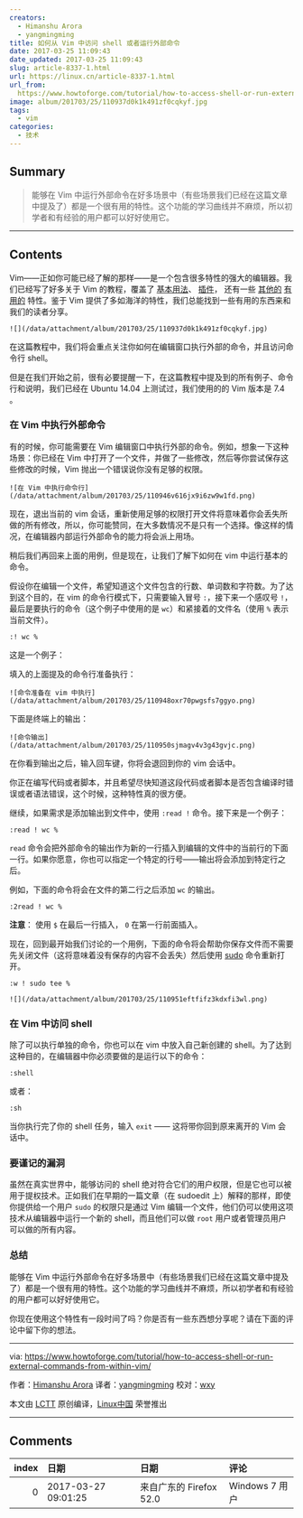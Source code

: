 ```yaml
---
creators:
  - Himanshu Arora
  - yangmingming
title: 如何从 Vim 中访问 shell 或者运行外部命令
date: 2017-03-25 11:09:43
date_updated: 2017-03-25 11:09:43
slug: article-8337-1.html
url: https://linux.cn/article-8337-1.html
url_from: 
  https://www.howtoforge.com/tutorial/how-to-access-shell-or-run-external-commands-from-within-vim/
image: album/201703/25/110937d0k1k491zf0cqkyf.jpg
tags:
  - vim
categories:
  - 技术
---
```


## Summary

> 能够在 Vim 中运行外部命令在好多场景中（有些场景我们已经在这篇文章中提及了）都是一个很有用的特性。这个功能的学习曲线并不麻烦，所以初学者和有经验的用户都可以好好使用它。

***

<!-- more -->

## Contents

Vim——正如你可能已经了解的那样——是一个包含很多特性的强大的编辑器。我们已经写了好多关于 Vim 的教程，覆盖了 [基本用法](https://www.howtoforge.com/vim-basics)、 [插件](https://www.howtoforge.com/tutorial/vim-editor-plugins-for-software-developers-3/)， 还有一些 [其他的](https://www.howtoforge.com/tutorial/vim-modeline-settings/) [有用的](https://linux.cn/article-8224-1.html) 特性。鉴于 Vim 提供了多如海洋的特性，我们总能找到一些有用的东西来和我们的读者分享。

`![](/data/attachment/album/201703/25/110937d0k1k491zf0cqkyf.jpg)`

在这篇教程中，我们将会重点关注你如何在编辑窗口执行外部的命令，并且访问命令行 shell。

但是在我们开始之前，很有必要提醒一下，在这篇教程中提及到的所有例子、命令行和说明，我们已经在 Ubuntu 14.04 上测试过，我们使用的的 Vim 版本是 7.4 。

### 在 Vim 中执行外部命令

有的时候，你可能需要在 Vim 编辑窗口中执行外部的命令。例如，想象一下这种场景：你已经在 Vim 中打开了一个文件，并做了一些修改，然后等你尝试保存这些修改的时候，Vim 抛出一个错误说你没有足够的权限。

`![在 Vim 中执行命令行](/data/attachment/album/201703/25/110946v616jx9i6zw9w1fd.png)`

现在，退出当前的 vim 会话，重新使用足够的权限打开文件将意味着你会丢失所做的所有修改，所以，你可能赞同，在大多数情况不是只有一个选择。像这样的情况，在编辑器内部运行外部命令的能力将会派上用场。

稍后我们再回来上面的用例，但是现在，让我们了解下如何在 vim 中运行基本的命令。

假设你在编辑一个文件，希望知道这个文件包含的行数、单词数和字符数。为了达到这个目的，在 vim 的命令行模式下，只需要输入冒号 `:`，接下来一个感叹号 `!`，最后是要执行的命令（这个例子中使用的是 `wc`）和紧接着的文件名（使用 `%` 表示当前文件）。

```shell
:! wc %
```

这是一个例子：

填入的上面提及的命令行准备执行：

`![命令准备在 vim 中执行](/data/attachment/album/201703/25/110948oxr70pwgsfs7ggyo.png)`

下面是终端上的输出：

`![命令输出](/data/attachment/album/201703/25/110950sjmagv4v3g43gvjc.png)`

在你看到输出之后，输入回车键，你将会退回到你的 vim 会话中。

你正在编写代码或者脚本，并且希望尽快知道这段代码或者脚本是否包含编译时错误或者语法错误，这个时候，这种特性真的很方便。

继续，如果需求是添加输出到文件中，使用 `:read !` 命令。接下来是一个例子：

```shell
:read ! wc %
```

`read` 命令会把外部命令的输出作为新的一行插入到编辑的文件中的当前行的下面一行。如果你愿意，你也可以指定一个特定的行号——输出将会添加到特定行之后。

例如，下面的命令将会在文件的第二行之后添加 `wc` 的输出。

```shell
:2read ! wc %
```

**注意**： 使用 `$` 在最后一行插入， `0` 在第一行前面插入。

现在，回到最开始我们讨论的一个用例，下面的命令将会帮助你保存文件而不需要先关闭文件（这将意味着没有保存的内容不会丢失）然后使用 [sudo](https://linux.cn/tag-sudo.html) 命令重新打开。

```shell
:w ! sudo tee %
```

`![](/data/attachment/album/201703/25/110951eftfifz3kdxfi3wl.png)`

### 在 Vim 中访问 shell

除了可以执行单独的命令，你也可以在 vim 中放入自己新创建的 shell。为了达到这种目的，在编辑器中你必须要做的是运行以下的命令：

```shell
:shell
```

或者：

```shell
:sh
```

当你执行完了你的 shell 任务，输入 `exit` —— 这将带你回到原来离开的 Vim 会话中。

### 要谨记的漏洞

虽然在真实世界中，能够访问的 shell 绝对符合它们的用户权限，但是它也可以被用于提权技术。正如我们在早期的一篇文章（在 sudoedit 上）解释的那样，即使你提供给一个用户 `sudo` 的权限只是通过 Vim 编辑一个文件，他们仍可以使用这项技术从编辑器中运行一个新的 shell，而且他们可以做 `root` 用户或者管理员用户可以做的所有内容。

### 总结

能够在 Vim 中运行外部命令在好多场景中（有些场景我们已经在这篇文章中提及了）都是一个很有用的特性。这个功能的学习曲线并不麻烦，所以初学者和有经验的用户都可以好好使用它。

你现在使用这个特性有一段时间了吗？你是否有一些东西想分享呢？请在下面的评论中留下你的想法。

---

via: <https://www.howtoforge.com/tutorial/how-to-access-shell-or-run-external-commands-from-within-vim/>

作者：[Himanshu Arora](https://www.howtoforge.com/tutorial/how-to-access-shell-or-run-external-commands-from-within-vim/) 译者：[yangmingming](https://github.com/yangmingming) 校对：[wxy](https://github.com/wxy)

本文由 [LCTT](https://github.com/LCTT/TranslateProject) 原创编译，[Linux中国](https://linux.cn/) 荣誉推出

***

## Comments

|   index | 日期                | 日期                                   | 评论       |
|--------:|:--------------------|:---------------------------------------|:-----------|
|       0 | 2017-03-27 09:01:25 | 来自广东的 Firefox 52.0|Windows 7 用户 | 温习温习！ |
